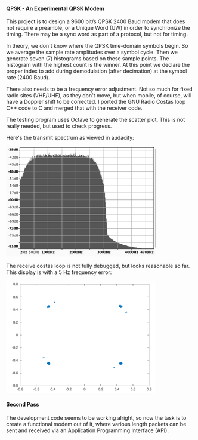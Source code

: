 #### QPSK - An Experimental QPSK Modem
This project is to design a 9600 bit/s QPSK 2400 Baud modem that does not require a preamble, or a Unique Word (UW) in order to synchronize the timing. There may be a sync word as part of a protocol, but not for timing.

In theory, we don't know where the QPSK time-domain symbols begin. So we average the sample rate amplitudes over a symbol cycle. Then we generate seven (7) histograms based on these sample points. The histogram with the highest count is the winner. At this point we declare the proper index to add during demodulation (after decimation) at the symbol rate (2400 Baud).

There also needs to be a frequency error adjustment. Not so much for fixed radio sites (VHF/UHF), as they don't move, but when mobile, of course, will have a Doppler shift to be corrected. I ported the GNU Radio Costas loop C++ code to C and merged that with the receiver code.

The testing program uses Octave to generate the scatter plot. This is not really needed, but used to check progress.

Here's the transmit spectrum as viewed in audacity:

<img src="spectrum.png" width="400">  

The receive costas loop is not fully debugged, but looks reasonable so far. This display is with a 5 Hz frequency error:

<img src="scatter.png" width="400">  

#### Second Pass
The development code seems to be working alright, so now the task is to create a functional modem out of it, where various length packets can be sent and received via an Application Programming Interface (API).
